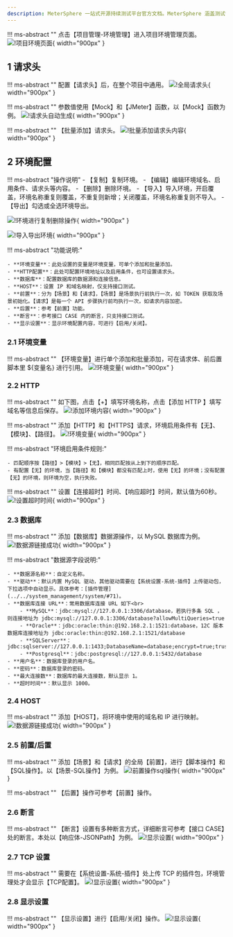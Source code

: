 ```yaml
---
description: MeterSphere 一站式开源持续测试平台官方文档。MeterSphere 涵盖测试管理、接口测试、UI 测试和性能测试等功能，全面兼容 JMeter、Selenium 等主流开源标准，有效助力开发和测试团队充分利用云弹性进行高度可 扩展的自动化测试，加速高质量的软件交付。
---
```


!!! ms-abstract ""
    点击【项目管理-环境管理】进入项目环境管理页面。
![!项目环境页面](../../img/project_management/enviroment/项目环境页面.png){ width="900px" }

## 1 请求头
!!! ms-abstract ""
    配置【请求头】后，在整个项目中通用。
![!全局请求头](../../img/project_management/enviroment/全局请求头.png){ width="900px" }

!!! ms-abstract ""
    参数值使用【Mock】和【JMeter】函数，以【Mock】函数为例。
![!请求头自动生成](../../img/project_management/enviroment/请求头自动生成.png){ width="900px" }

!!! ms-abstract ""
    【批量添加】请求头。
![!批量添加请求头内容](../../img/project_management/enviroment/批量添加请求头内容.png){ width="900px" }

## 2 环境配置
!!! ms-abstract "操作说明"
    - 【复制】复制环境。
    - 【编辑】编辑环境域名、启用条件、请求头等内容。
    - 【删除】删除环境。
    - 【导入】导入环境，开启覆盖，环境名称重复则覆盖，不重复则新增；关闭覆盖，环境名称重复则不导入。
    - 【导出】勾选或全选环境导出。

![!环境进行复制删除操作](../../img/project_management/enviroment/环境进行复制删除操作.png){ width="900px" }

![!导入导出环境](../../img/project_management/enviroment/导入导出环境.png){ width="900px" }

!!! ms-abstract "功能说明:"

    - **环境变量**：此处设置的变量是环境变量，可单个添加和批量添加。
    - **HTTP配置**：此处可配置环境地址以及启用条件，也可设置请求头。
    - **数据库**：配置数据库的数据源和连接信息。
    - **HOST**：设置 IP 和域名映射，仅支持接口测试。
    - **前置**：分为【场景】和【请求】，【场景】是场景执行前执行一次，如 TOKEN 获取及场景初始化。【请求】是每一个 API 步骤执行前均执行一次，如请求内容加密。
    - **后置**：参考【前置】功能。
    - **断言**：参考接口 CASE 内的断言，只支持接口测试。
    - **显示设置**：显示环境配置内容，可进行【启用/关闭】。

### 2.1 环境变量
!!! ms-abstract ""
    【环境变量】进行单个添加和批量添加，可在请求体、前后置脚本里 ${变量名} 进行引用。
![!环境变量](../../img/project_management/enviroment/环境变量.png){ width="900px" }

### 2.2 HTTP
!!! ms-abstract ""
    如下图，点击【+】填写环境名称，点击【添加 HTTP 】填写域名等信息后保存。
![!添加环境内容](../../img/project_management/enviroment/添加环境内容.png){ width="900px" }

!!! ms-abstract ""
    添加【HTTP】和【HTTPS】请求，环境启用条件有【无】、【模块】、【路径】。
![!环境变量](../../img/project_management/enviroment/http设置.png){ width="900px" }

!!! ms-abstract "环境启用条件规则:"

    - 匹配顺序按【路径】>【模块】>【无】，相同匹配按从上到下的顺序匹配。
    - 有配置【无】的环境，当【路径】和【模块】都没有匹配上时，使用【无】的环境；没有配置【无】的环境，则环境为空，执行失败。

!!! ms-abstract ""
    设置【连接超时】时间、【响应超时】时间，默认值为60秒。
![!设置超时时间](../../img/project_management/enviroment/设置超时时间.png){ width="900px" }

### 2.3 数据库
!!! ms-abstract ""
    添加【数据库】数据源操作，以 MySQL 数据库为例。
![!数据源链接成功](../../img/project_management/enviroment/数据源连接成功.png){ width="900px" }

!!! ms-abstract "数据源字段说明:"

    - **数据源名称**：自定义名称。
    - **驱动**：默认内置 MySQL 驱动，其他驱动需要在【系统设置-系统-插件】上传驱动包，下拉选项中自动显示。具体参考：[插件管理](../../system_management/system/#71)。
    - **数据库连接 URL**：常用数据库连接 URL 如下<br>
        - **MySQL**：jdbc:mysql://127.0.0.1:3306/database，若执行多条 SQL ，则连接地址为 jdbc:mysql://127.0.0.1:3306/database?allowMultiQueries=true
        - **Oracle**：jdbc:oracle:thin:@192.168.2.1:1521:database，12C 版本数据库连接地址为 jdbc:oracle:thin:@192.168.2.1:1521/database
        - **SQLServer**：jdbc:sqlserver://127.0.0.1:1433;DatabaseName=database;encrypt=true;trustServerCertificate=true;
        - **Postgresql**：jdbc:postgresql://127.0.0.1:5432/database
    - **用户名**：数据库登录的用户名。
    - **密码**：数据库登录的密码。
    - **最大连接数**：数据库的最大连接数，默认显示 1。
    - **超时时间**：默认显示 1000。

### 2.4 HOST
!!! ms-abstract ""
    添加【HOST】，将环境中使用的域名和 IP 进行映射。
![!数据源链接成功](../../img/project_management/enviroment/host域名解析.png){ width="900px" }

### 2.5 前置/后置
!!! ms-abstract ""
    添加【场景】和【请求】的全局【前置】，进行【脚本操作】和【SQL操作】。以【场景-SQL操作】为例。
![!前置操作sql操作](../../img/project_management/enviroment/前置操作sql操作.png){ width="900px" }

!!! ms-abstract ""
    【后置】操作可参考【前置】操作。

### 2.6 断言
!!! ms-abstract ""
    【断言】设置有多种断言方式，详细断言可参考【接口 CASE】处的断言。本处以【响应体-JSONPath】为例。
![!显示设置](../../img/project_management/enviroment/断言.png){ width="900px" }

### 2.7 TCP 设置
!!! ms-abstract ""
    需要在【系统设置-系统-插件】处上传 TCP 的插件包，环境管理处才会显示【TCP配置】。
![!显示设置](../../img/project_management/enviroment/TCP配置.png){ width="900px" }

### 2.8 显示设置
!!! ms-abstract ""
    【显示设置】进行【启用/关闭】操作。
![!显示设置](../../img/project_management/enviroment/显示设置.png){ width="900px" }

[//]: # (## 2 环境组)

[//]: # (!!! ms-abstract "")

[//]: # (    场景中跨项目引用接口时，需要给每个项目的接口设置运行环境，此时可以配置环境组。<br>)

[//]: # (    点击【项目管理-环境管理-环境组】进入环境组页面，进行【新增】、【删除】操作。)

[//]: # (![!显示设置]&#40;../../img/project_management/enviroment/环境组功能.png&#41;{ width="900px" })



